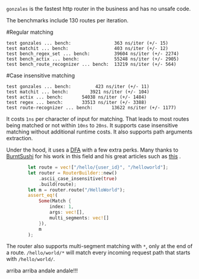 `gonzales` is the fastest http router in the business and has no unsafe code.

The benchmarks include 130 routes per iteration.

#Regular matching
```
test gonzales ... bench:                363 ns/iter (+/- 15)
test matchit ... bench:                 403 ns/iter (+/- 12)
test bench_regex_set ... bench:         39604 ns/iter (+/- 2274)
test bench_actix ... bench:             55248 ns/iter (+/- 2905)
test bench_route_recognizer ... bench:  13219 ns/iter (+/- 564)
```

#Case insensitive matching
```
test gonzales ... bench:         423 ns/iter (+/- 11)
test matchit ... bench:        3921 ns/iter (+/- 104)
test actix ... bench:       54038 ns/iter (+/- 1484)
test regex ... bench:       33513 ns/iter (+/- 3388)
test route-recognizer ... bench:       13622 ns/iter (+/- 1177)
```

It costs `1ns` per character of input for matching.
That leads to most routes being matched or not within `10ns` to `20ns`.
It supports case insensitive matching without additional runtime costs.
It also supports path arguments extraction.

Under the hood, it uses a [DFA](https://en.wikipedia.org/wiki/Deterministic_finite_automaton) with a few extra perks.
Many thanks to [BurntSushi](https://github.com/BurntSushi) for his work in this field and his great articles such as [this](https://blog.burntsushi.net/transducers/) .

```rust
        let route = vec!["/hello/{user_id}", "/helloworld"];
        let router = RouterBuilder::new()
            .ascii_case_insensitive(true)
            .build(route);
        let m = router.route("/HelloWorld");
        assert_eq!(
            Some(Match {
                index: 1,
                args: vec![],
                multi_segments: vec![]
            }),
            m
        );
```

The router also supports multi-segment matching with `*`, only at the end of a route.
`/hello/world/*` will match every incoming request path that starts with `/hello/world/`.

arriba arriba andale andale!!!